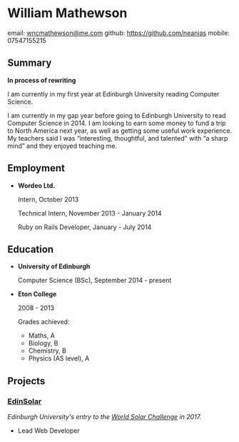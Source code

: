 William Mathewson
=================

email:  wncmathewson@me.com
github: https://github.com/neanias
mobile: 07547155215


Summary
-------

**In process of rewriting**

I am currently in my first year at Edinburgh University reading Computer Science.

I am currently in my gap year before going to Edinburgh University to read Computer Science
in 2014. I am looking to earn some money to fund a trip to North America next year, as well
as getting some useful work experience. My teachers said I was “interesting, thoughtful,
and talented” with “a sharp mind” and they enjoyed teaching me.


Employment
----------

* **Wordeo Ltd.**

    Intern, October 2013

    Technical Intern, November 2013 - January 2014

    Ruby on Rails Developer, January - July 2014

Education
---------

* **University of Edinburgh**

    Computer Science (BSc), September 2014 - present

* **Eton College**

    2008 - 2013

    Grades achieved:

    - Maths, A
    - Biology, B
    - Chemistry, B
    - Physics (AS level), A

Projects
--------

### [EdinSolar](http://edinsolar.org)
  *Edinburgh University's entry to the [World Solar Challenge](http://www.worldsolarchallenge.org/) in 2017.*

* Lead Web Developer

